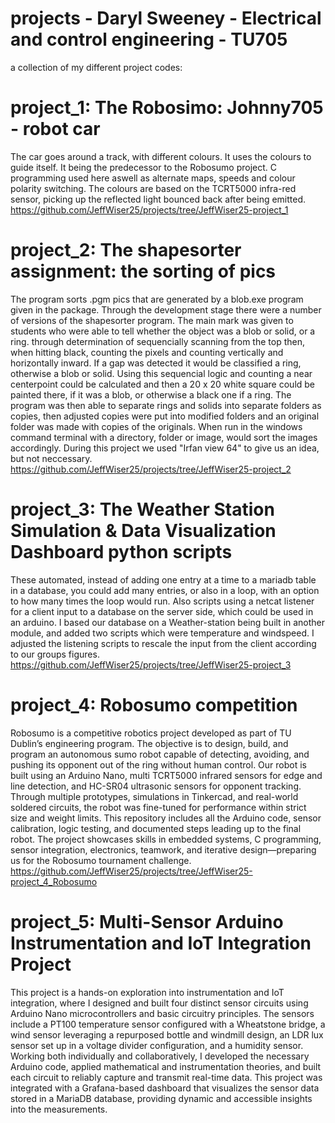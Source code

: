 # projects - Daryl Sweeney - Electrical and control engineering - TU705
a collection of my different project codes:
# project_1: The Robosimo: Johnny705 - robot car
The car goes around a track, with different colours. It uses the colours to guide itself. It being the predecessor to the Robosumo project.
C programming used here aswell as alternate maps, speeds and colour polarity switching. The colours are based on the TCRT5000 infra-red sensor,
picking up the reflected light bounced back after being emitted.
https://github.com/JeffWiser25/projects/tree/JeffWiser25-project_1
# project_2: The shapesorter assignment: the sorting of pics
The program sorts .pgm pics that are generated by a blob.exe program given in the package. Through the development stage there were a number of
versions of the shapesorter program. The main mark was given to students who were able to tell whether the object was a blob or solid, or a ring.
through determination of sequencially scanning from the top then, when hitting black, counting the pixels and counting vertically and horizontally inward. If a
gap was detected it would be classified a ring, otherwise a blob or solid. Using this sequencial logic and counting a near centerpoint could be calculated and 
then a 20 x 20 white square could be painted there, if it was a blob, or otherwise a black one if a ring. The program was then able to separate rings and solids into separate folders as copies, then
adjusted copies were put into modified folders and an original folder was made with copies of the originals. When run in the windows command terminal with a directory, folder or image,
would sort the images accordingly. During this project we used "Irfan view 64" to give us an idea, but not neccessary.
https://github.com/JeffWiser25/projects/tree/JeffWiser25-project_2
# project_3: The Weather Station Simulation & Data Visualization Dashboard python scripts
These automated, instead of adding one entry at a time to a mariadb table in a database, you could add many entries, or also in a loop, with an option to how many times the loop would run.
Also scripts using a netcat listener for a client input to a database on the server side, which could be used in an arduino. I based our database on a Weather-station being built in another module,
and added two scripts which were temperature and windspeed. I adjusted the listening scripts to rescale the input from the client according to our groups figures.
https://github.com/JeffWiser25/projects/tree/JeffWiser25-project_3
# project_4: Robosumo competition
Robosumo is a competitive robotics project developed as part of TU Dublin’s engineering program. The objective is to design, build, and program an autonomous sumo robot capable of detecting, avoiding, and pushing its opponent out of the ring without human control. Our robot is built using an Arduino Nano, multi TCRT5000 infrared sensors for edge and line detection, and HC-SR04 ultrasonic sensors for opponent tracking. Through multiple prototypes, simulations in Tinkercad, and real-world soldered circuits, the robot was fine-tuned for performance within strict size and weight limits. This repository includes all the Arduino code, sensor calibration, logic testing, and documented steps leading up to the final robot. The project showcases skills in embedded systems, C programming, sensor integration, electronics, teamwork, and iterative design—preparing us for the Robosumo tournament challenge.
https://github.com/JeffWiser25/projects/tree/JeffWiser25-project_4_Robosumo
# project_5: Multi-Sensor Arduino Instrumentation and IoT Integration Project
This project is a hands-on exploration into instrumentation and IoT integration, where I designed and built four distinct sensor circuits using Arduino Nano microcontrollers and basic circuitry principles. The sensors include a PT100 temperature sensor configured with a Wheatstone bridge, a wind sensor leveraging a repurposed bottle and windmill design, an LDR lux sensor set up in a voltage divider configuration, and a humidity sensor. Working both individually and collaboratively, I developed the necessary Arduino code, applied mathematical and instrumentation theories, and built each circuit to reliably capture and transmit real-time data. This project was integrated with a Grafana-based dashboard that visualizes the sensor data stored in a MariaDB database, providing dynamic and accessible insights into the measurements.

